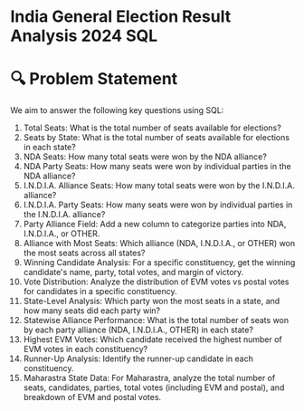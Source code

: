 # India General Election Result Analysis 2024 SQL


# 🔍 Problem Statement
We aim to answer the following key questions using SQL:

1. Total Seats: What is the total number of seats available for elections?
2. Seats by State: What is the total number of seats available for elections in each state?
3. NDA Seats: How many total seats were won by the NDA alliance?
4. NDA Party Seats: How many seats were won by individual parties in the NDA alliance?
5. I.N.D.I.A. Alliance Seats: How many total seats were won by the I.N.D.I.A. alliance?
6. I.N.D.I.A. Party Seats: How many seats were won by individual parties in the I.N.D.I.A. alliance?
7. Party Alliance Field: Add a new column to categorize parties into NDA, I.N.D.I.A., or OTHER.
8. Alliance with Most Seats: Which alliance (NDA, I.N.D.I.A., or OTHER) won the most seats across all states?
9. Winning Candidate Analysis: For a specific constituency, get the winning candidate's name, party, total votes, and margin of victory.
10. Vote Distribution: Analyze the distribution of EVM votes vs postal votes for candidates in a specific constituency.
11. State-Level Analysis: Which party won the most seats in a state, and how many seats did each party win?
12. Statewise Alliance Performance: What is the total number of seats won by each party alliance (NDA, I.N.D.I.A., OTHER) in each state?
13. Highest EVM Votes: Which candidate received the highest number of EVM votes in each constituency?
14. Runner-Up Analysis: Identify the runner-up candidate in each constituency.
15. Maharastra State Data: For Maharastra, analyze the total number of seats, candidates, parties, total votes (including EVM and postal), and breakdown of EVM and postal votes.


